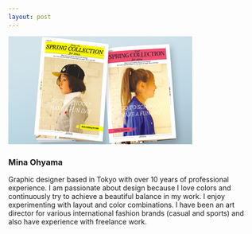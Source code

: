 ```yaml
---
layout: post
---
```

<a href="images/fulls/01.jpg" style="cursor: pointer; outline: 0px;" class="image fit thumb"><img src="/images/thumbs/02.jpg" class="fit image" alt="Hello"></a>
<h3>Mina Ohyama</h3>
<p>Graphic designer based in Tokyo with over 10 years of professional experience. I am
passionate about design because I love colors and continuously try to achieve a
beautiful balance in my work. I enjoy experimenting with layout and color combinations.
I have been an art director for various international fashion brands (casual and sports)
and also have experience with freelance work.</p>
